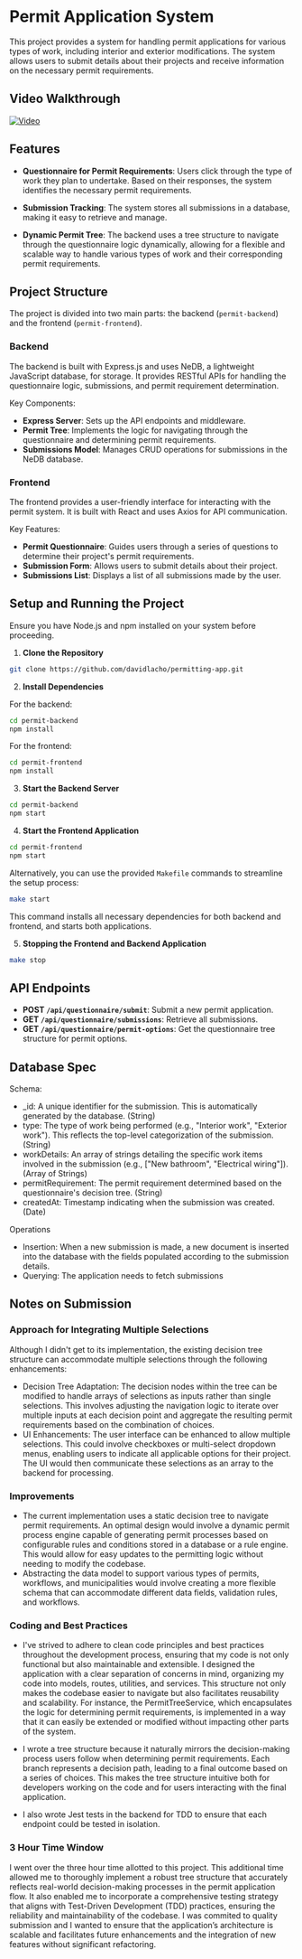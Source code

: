 # Permit Application System

This project provides a system for handling permit applications for various types of work, including interior and exterior modifications. The system allows users to submit details about their projects and receive information on the necessary permit requirements.

## Video Walkthrough

[![Video](https://cdn.loom.com/sessions/thumbnails/f266be9c92f74737b3b194888321fe72-with-play.gif)](https://www.loom.com/embed/f266be9c92f74737b3b194888321fe72?sid=83d2425f-061f-4855-948c-af329f14a9b0 "Video")

## Features

- **Questionnaire for Permit Requirements**: Users click through the type of work they plan to undertake. Based on their responses, the system identifies the necessary permit requirements.

- **Submission Tracking**: The system stores all submissions in a database, making it easy to retrieve and manage.

- **Dynamic Permit Tree**: The backend uses a tree structure to navigate through the questionnaire logic dynamically, allowing for a flexible and scalable way to handle various types of work and their corresponding permit requirements.

## Project Structure

The project is divided into two main parts: the backend (`permit-backend`) and the frontend (`permit-frontend`).

### Backend

The backend is built with Express.js and uses NeDB, a lightweight JavaScript database, for storage. It provides RESTful APIs for handling the questionnaire logic, submissions, and permit requirement determination.

Key Components:
- **Express Server**: Sets up the API endpoints and middleware.
- **Permit Tree**: Implements the logic for navigating through the questionnaire and determining permit requirements.
- **Submissions Model**: Manages CRUD operations for submissions in the NeDB database.

### Frontend

The frontend provides a user-friendly interface for interacting with the permit system. It is built with React and uses Axios for API communication.

Key Features:
- **Permit Questionnaire**: Guides users through a series of questions to determine their project's permit requirements.
- **Submission Form**: Allows users to submit details about their project.
- **Submissions List**: Displays a list of all submissions made by the user.

## Setup and Running the Project

Ensure you have Node.js and npm installed on your system before proceeding.

1. **Clone the Repository**

```bash
git clone https://github.com/davidlacho/permitting-app.git
```

2. **Install Dependencies**

For the backend:

```bash
cd permit-backend
npm install
```

For the frontend:

```bash
cd permit-frontend
npm install
```

3. **Start the Backend Server**

```bash
cd permit-backend
npm start
```

4. **Start the Frontend Application**

```bash
cd permit-frontend
npm start
```

Alternatively, you can use the provided `Makefile` commands to streamline the setup process:

```bash
make start
```

This command installs all necessary dependencies for both backend and frontend, and starts both applications.

5. **Stopping the Frontend and Backend Application**
```bash
make stop
```

## API Endpoints

- **POST `/api/questionnaire/submit`**: Submit a new permit application.
- **GET `/api/questionnaire/submissions`**: Retrieve all submissions.
- **GET `/api/questionnaire/permit-options`**: Get the questionnaire tree structure for permit options.


## Database Spec
Schema:
- _id: A unique identifier for the submission. This is automatically generated by the database. (String)
- type: The type of work being performed (e.g., "Interior work", "Exterior work"). This reflects the top-level categorization of the submission. (String)
- workDetails: An array of strings detailing the specific work items involved in the submission (e.g., ["New bathroom", "Electrical wiring"]). (Array of Strings)
- permitRequirement: The permit requirement determined based on the questionnaire's decision tree. (String)
- createdAt: Timestamp indicating when the submission was created. (Date)

Operations
- Insertion: When a new submission is made, a new document is inserted into the database with the fields populated according to the submission details.
- Querying: The application needs to fetch submissions

## Notes on Submission

### Approach for Integrating Multiple Selections
Although I didn't get to its implementation, the existing decision tree structure can accommodate multiple selections through the following enhancements:

- Decision Tree Adaptation: The decision nodes within the tree can be modified to handle arrays of selections as inputs rather than single selections. This involves adjusting the navigation logic to iterate over multiple inputs at each decision point and aggregate the resulting permit requirements based on the combination of choices.
- UI Enhancements: The user interface can be enhanced to allow multiple selections. This could involve checkboxes or multi-select dropdown menus, enabling users to indicate all applicable options for their project. The UI would then communicate these selections as an array to the backend for processing.

### Improvements

- The current implementation uses a static decision tree to navigate permit requirements. An optimal design would involve a dynamic permit process engine capable of generating permit processes based on configurable rules and conditions stored in a database or a rule engine. This would allow for easy updates to the permitting logic without needing to modify the codebase.
- Abstracting the data model to support various types of permits, workflows, and municipalities would involve creating a more flexible schema that can accommodate different data fields, validation rules, and workflows. 

### Coding and Best Practices
- I've strived to adhere to clean code principles and best practices throughout the development process, ensuring that my code is not only functional but also maintainable and extensible. I designed the application with a clear separation of concerns in mind, organizing my code into models, routes, utilities, and services. This structure not only makes the codebase easier to navigate but also facilitates reusability and scalability. For instance, the PermitTreeService, which encapsulates the logic for determining permit requirements, is implemented in a way that it can easily be extended or modified without impacting other parts of the system. 

- I wrote a tree structure because it naturally mirrors the decision-making process users follow when determining permit requirements. Each branch represents a decision path, leading to a final outcome based on a series of choices. This makes the tree structure intuitive both for developers working on the code and for users interacting with the final application.

- I also wrote Jest tests in the backend for TDD to ensure that each endpoint could be tested in isolation. 

### 3 Hour Time Window

I went over the three hour time allotted to this project. This additional time allowed me to thoroughly implement a robust tree structure that accurately reflects real-world decision-making processes in the permit application flow. It also enabled me to incorporate a comprehensive testing strategy that aligns with Test-Driven Development (TDD) practices, ensuring the reliability and maintainability of the codebase. I was commited to quality submission and I wanted to ensure that the application’s architecture is scalable and facilitates future enhancements and the integration of new features without significant refactoring.